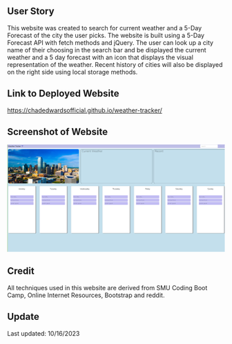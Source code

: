 ## User Story
This website was created to search for current weather and a 5-Day Forecast of the city the user picks. The website is built using a 5-Day Forecast API with fetch methods and jQuery. 
The user can look up a city name of their choosing in the search bar and be displayed the current weather and a 5 day forecast with an icon that displays the visual representation of the weather. 
Recent history of cities will also be displayed on the right side using local storage methods. 

## Link to Deployed Website
https://chadedwardsofficial.github.io/weather-tracker/


## Screenshot of Website

![Alt text](image.png)

## Credit
All techniques used in this website are derived from SMU Coding Boot Camp, Online Internet Resources, Bootstrap and reddit.

## Update
Last updated: 10/16/2023